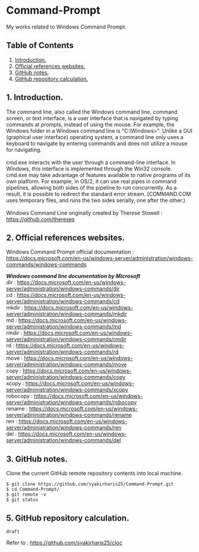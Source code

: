 # Command-Prompt
My works related to Windows Command Prompt.

## Table of Contents
1. [Introduction.](#introduction)
2. [Official references websites.](#references)
3. [GitHub notes.](#github)
4. [GitHub repository calculation.](#calculation)

<a name="introduction"></a>
## 1. Introduction.
The command line, also called the Windows command line, command screen, or text interface, is a user interface that is navigated by typing commands at prompts, instead of using the mouse. For example, the Windows folder in a Windows command line is "C:\Windows>". Unlike a GUI (graphical user interface) operating system, a command line only uses a keyboard to navigate by entering commands and does not utilize a mouse for navigating.
<br /><br />
cmd.exe interacts with the user through a command-line interface. In Windows, this interface is implemented through the Win32 console. cmd.exe may take advantage of features available to native programs of its own platform. For example, in OS/2, it can use real pipes in command pipelines, allowing both sides of the pipeline to run concurrently. As a result, it is possible to redirect the standard error stream. (COMMAND.COM uses temporary files, and runs the two sides serially, one after the other.)
<br /><br />
Windows Command Line originally created by Therese Stowell : https://github.com/thereses <br />

<a name="references"></a>
## 2. Official references websites. 
Windows Command Prompt official documentation : https://docs.microsoft.com/en-us/windows-server/administration/windows-commands/windows-commands <br />

**_Windows command line documentation by Microsoft_** <br />
dir : https://docs.microsoft.com/en-us/windows-server/administration/windows-commands/dir <br />
cd : https://docs.microsoft.com/en-us/windows-server/administration/windows-commands/cd <br />
mkdir : https://docs.microsoft.com/en-us/windows-server/administration/windows-commands/mkdir <br />
md : https://docs.microsoft.com/en-us/windows-server/administration/windows-commands/md <br />
rmdir : https://docs.microsoft.com/en-us/windows-server/administration/windows-commands/rmdir <br />
rd : https://docs.microsoft.com/en-us/windows-server/administration/windows-commands/rd <br />
move : https://docs.microsoft.com/en-us/windows-server/administration/windows-commands/move <br />
copy : https://docs.microsoft.com/en-us/windows-server/administration/windows-commands/copy <br />
xcopy : https://docs.microsoft.com/en-us/windows-server/administration/windows-commands/xcopy <br />
robocopy : https://docs.microsoft.com/en-us/windows-server/administration/windows-commands/robocopy <br />
rename : https://docs.microsoft.com/en-us/windows-server/administration/windows-commands/rename <br />
ren : https://docs.microsoft.com/en-us/windows-server/administration/windows-commands/ren <br />
del : https://docs.microsoft.com/en-us/windows-server/administration/windows-commands/del <br />

<a name="github"></a>
## 3. GitHub notes.
Clone the current GitHub remote repository contents into local machine.
```
$ git clone https://github.com/syakirharis25/Command-Prompt.git
$ cd Command-Prompt/
$ git remote -v
$ git status
```

<a name="calculation"></a>
## 5. GitHub repository calculation.
```
draft
```
Refer to : https://github.com/syakirharis25/cloc
